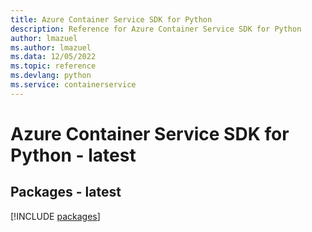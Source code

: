 ```yaml
---
title: Azure Container Service SDK for Python
description: Reference for Azure Container Service SDK for Python
author: lmazuel
ms.author: lmazuel
ms.data: 12/05/2022
ms.topic: reference
ms.devlang: python
ms.service: containerservice
---
```

# Azure Container Service SDK for Python - latest
## Packages - latest
[!INCLUDE [packages](container-service-index.md)]